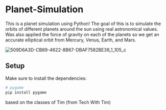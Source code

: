 # Planet-Simulation

  This is a planet simulation using Python! The goal of this is to simulate the orbits of different planets around the sun using real astronomical values. Was also applied the force of gravity on each of the planets so we get an accurate elliptical orbit from Mercury, Venus, Earth, and Mars.

![509D6A3D-CB89-4622-8B67-DBAF7582BE39_1_105_c](https://github.com/GabsVentorim/Planet-Simulation/assets/106477470/66c2f339-8ca2-4997-b978-e6e6d73903d3)


## Setup

Make sure to install the dependencies:

```bash
# pygame
pip install pygame

```

based on the classes of Tim (from Tech With Tim)
